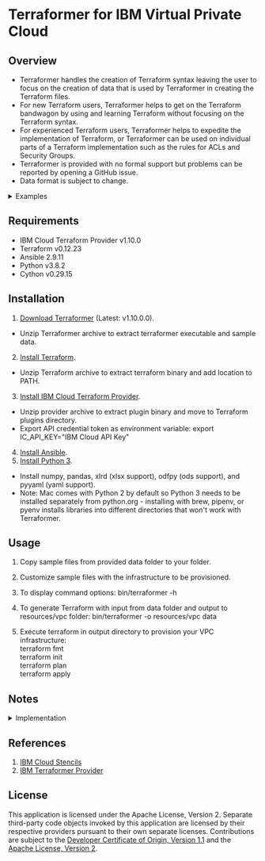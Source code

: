 # Terraformer for IBM Virtual Private Cloud

## Overview

- Terraformer handles the creation of Terraform syntax leaving the user to focus on the creation of data that is used by Terraformer in creating the Terraform files.
- For new Terraform users, Terraformer helps to get on the Terraform bandwagon by using and learning Terraform without focusing on the Terraform syntax. 
- For experienced Terraform users, Terraformer helps to expedite the implementation of Terraform, or Terraformer can be used on individual parts of a Terraform implementation such as the rules for ACLs and Security Groups.
- Terraformer is provided with no formal support but problems can be reported by opening a GitHub issue.
- Data format is subject to change.

<details><summary>Examples</summary>
<p>

![TerraformerInputExample](/images/terraformerinputexample.png)
![TerraformerOutputExample](/images/terraformeroutputexample.png)

</p>
</details>

## Requirements

- IBM Cloud Terraform Provider v1.10.0
- Terraform v0.12.23
- Ansible 2.9.11
- Python v3.8.2
- Cython v0.29.15

## Installation

1. [Download Terraformer](/releases/releases.md) (Latest: v1.10.0.0).
- Unzip Terraformer archive to extract terraformer executable and sample data.
2. [Install Terraform](https://www.terraform.io/downloads.html).
- Unzip Terraform archive to extract terraform binary and add location to PATH. 
3. [Install IBM Cloud Terraform Provider](https://github.com/IBM-Cloud/terraform-provider-ibm/releases).
- Unzip provider archive to extract plugin binary and move to Terraform plugins directory.
- Export API credential token as environment variable: export IC_API_KEY="IBM Cloud API Key"
4. [Install Ansible](https://docs.ansible.com/ansible/latest/index.html).
5. [Install Python 3](https://www.python.org/downloads/).
- Install numpy, pandas, xlrd (xlsx support), odfpy (ods support), and pyyaml (yaml support).
- Note: Mac comes with Python 2 by default so Python 3 needs to be installed separately from python.org - installing with brew, pipenv, or pyenv installs libraries into different directories that won't work with Terraformer.

## Usage

1. Copy sample files from provided data folder to your folder. 

2. Customize sample files with the infrastructure to be provisioned.

3. To display command options:  bin/terraformer -h

4. To generate Terraform with input from data folder and output to resources/vpc folder:  bin/terraformer -o resources/vpc data

5. Execute terraform in output directory to provision your VPC infrastructure:\
terraform fmt\
terraform init\
terraform plan\
terraform apply

## Notes

<details><summary>Implementation</summary>
<p>

| Component | Description |
| --- | --- |
| Sheets | Asterisk in column name denotes a required field. |
| | Rerun Terraformer after changing data and rely on Terraform to handle changes. 
| | Sheet names can be basename (e.g. instances) or basename-groupname (e.g. instances-group1) to organize data of same type into separate sheets.
| | Sheet columns are subject to change. |

</p>
</details>

</p>
</details>

## References

1. [IBM Cloud Stencils](https://github.com/ibm-cloud-architecture/ibm-cloud-stencils)
2. [IBM Terraformer Provider](https://github.com/IBM-Cloud/terraform-provider-ibm)

## License

This application is licensed under the Apache License, Version 2.  Separate third-party code objects invoked by this application are licensed by their respective providers pursuant to their own separate licenses.  Contributions are subject to the [Developer Certificate of Origin, Version 1.1](https://developercertificate.org/) and the [Apache License, Version 2](https://www.apache.org/licenses/LICENSE-2.0.txt).
